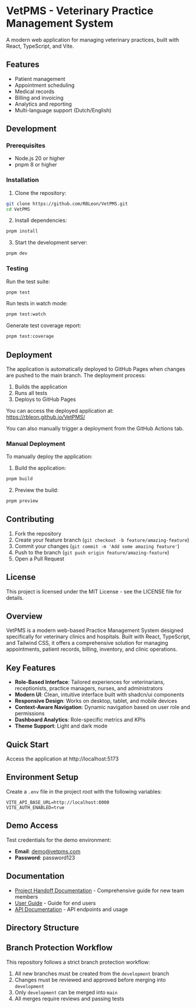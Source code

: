 # VetPMS - Veterinary Practice Management System

A modern web application for managing veterinary practices, built with React, TypeScript, and Vite.

## Features

- Patient management
- Appointment scheduling
- Medical records
- Billing and invoicing
- Analytics and reporting
- Multi-language support (Dutch/English)

## Development

### Prerequisites

- Node.js 20 or higher
- pnpm 8 or higher

### Installation

1. Clone the repository:

```bash
git clone https://github.com/RBLeon/VetPMS.git
cd VetPMS
```

2. Install dependencies:

```bash
pnpm install
```

3. Start the development server:

```bash
pnpm dev
```

### Testing

Run the test suite:

```bash
pnpm test
```

Run tests in watch mode:

```bash
pnpm test:watch
```

Generate test coverage report:

```bash
pnpm test:coverage
```

## Deployment

The application is automatically deployed to GitHub Pages when changes are pushed to the main branch. The deployment process:

1. Builds the application
2. Runs all tests
3. Deploys to GitHub Pages

You can access the deployed application at: https://rbleon.github.io/VetPMS/

You can also manually trigger a deployment from the GitHub Actions tab.

### Manual Deployment

To manually deploy the application:

1. Build the application:

```bash
pnpm build
```

2. Preview the build:

```bash
pnpm preview
```

## Contributing

1. Fork the repository
2. Create your feature branch (`git checkout -b feature/amazing-feature`)
3. Commit your changes (`git commit -m 'Add some amazing feature'`)
4. Push to the branch (`git push origin feature/amazing-feature`)
5. Open a Pull Request

## License

This project is licensed under the MIT License - see the LICENSE file for details.

## Overview

VetPMS is a modern web-based Practice Management System designed specifically for veterinary clinics and hospitals. Built with React, TypeScript, and Tailwind CSS, it offers a comprehensive solution for managing appointments, patient records, billing, inventory, and clinic operations.

## Key Features

- **Role-Based Interface**: Tailored experiences for veterinarians, receptionists, practice managers, nurses, and administrators
- **Modern UI**: Clean, intuitive interface built with shadcn/ui components
- **Responsive Design**: Works on desktop, tablet, and mobile devices
- **Context-Aware Navigation**: Dynamic navigation based on user role and permissions
- **Dashboard Analytics**: Role-specific metrics and KPIs
- **Theme Support**: Light and dark mode

## Quick Start

Access the application at http://localhost:5173

## Environment Setup

Create a `.env` file in the project root with the following variables:

```
VITE_API_BASE_URL=http://localhost:8000
VITE_AUTH_ENABLED=true
```

## Demo Access

Test credentials for the demo environment:

- **Email**: demo@vetpms.com
- **Password**: password123

## Documentation

- [Project Handoff Documentation](./docs/HANDOFF.md) - Comprehensive guide for new team members
- [User Guide](./docs/USER_GUIDE.md) - Guide for end users
- [API Documentation](./docs/API.md) - API endpoints and usage

## Directory Structure

## Branch Protection Workflow

This repository follows a strict branch protection workflow:

1. All new branches must be created from the `development` branch
2. Changes must be reviewed and approved before merging into `development`
3. Only `development` can be merged into `main`
4. All merges require reviews and passing tests

